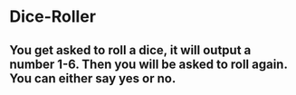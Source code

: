 # Dice-Roller
You get asked to roll a dice, it will output a number 1-6. Then you will be asked to roll again. You can either say yes or no.
------------------------------
